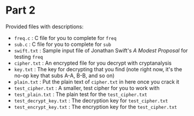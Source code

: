# Part 2

Provided files with descriptions:

* `freq.c` : C file for you to complete for `freq`
* `sub.c` : C file for you to complete for `sub`
* `swift.txt` : Sample input file of Jonathan Swift's *A Modest Proposal* for testing `freq`
* `cipher.txt` : An encrypted file for you decrypt with cryptanalysis
* `key.txt` : The key for decrypting that you find (note right now, it's the no-op key that subs A-A, B-B, and so on)
* `plain.txt` : Put the plain text of `cipher.txt` in here once you crack it
* `test_cipher.txt` : A smaller, test cipher for you to work with
* `test_plain.txt` : The plain test for the `test_cipher.txt`
* `test_decrypt_key.txt` : The decryption key for `test_cipher.txt`
* `test_encrypt_key.txt` : The encryption key for the `test_cipher.txt`

